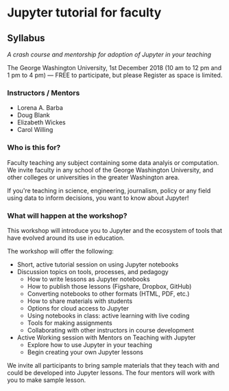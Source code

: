 # Jupyter tutorial for faculty
## Syllabus

_A crash course and mentorship for adoption of Jupyter in your teaching_

The George Washington University, 1st December 2018 (10 am to 12 pm and 1 pm to 4 pm) — FREE to participate, but please Register as space is limited.

### Instructors / Mentors

* Lorena A. Barba
* Doug Blank
* Elizabeth Wickes
* Carol Willing

### Who is this for?

Faculty teaching any subject containing some data analyis or computation. We invite faculty in any school of the George Washington University, and other colleges or universities in the greater Washington area.

If you're teaching in science, engineering, journalism, policy or any field using data to inform decisions, you want to know about Jupyter!

### What will happen at the workshop?

This workshop will introduce you to Jupyter and the ecosystem of tools that have evolved around its use in education.

The workshop will offer the following:

* Short, active tutorial session on using Jupyter notebooks
* Discussion topics on tools, processes, and pedagogy
    * How to write lessons as Jupyter notebooks
    * How to publish those lessons (Figshare, Dropbox, GitHub)
    * Converting notebooks to other formats (HTML, PDF, etc.)
    * How to share materials with students
    * Options for cloud access to Jupyter
    * Using notebooks in class: active learning with live coding
    * Tools for making assignments
    * Collaborating with other instructors in course development
* Active Working session with Mentors on Teaching with Jupyter
    * Explore how to use Jupyter in your teaching
    * Begin creating your own Jupyter lessons

We invite all participants to bring sample materials that they teach with and could be developed into Jupyter lessons. The four mentors will work with you to make sample lesson.
